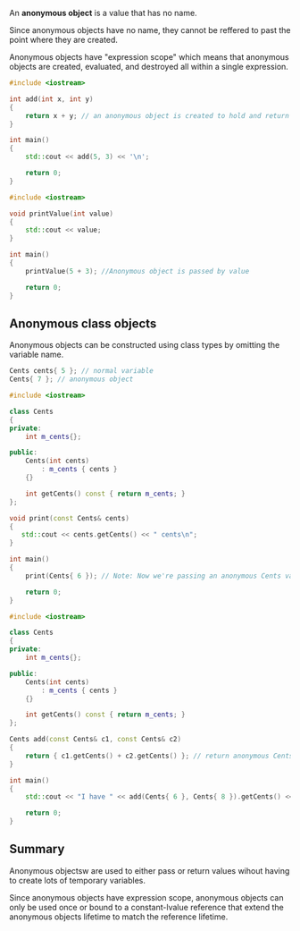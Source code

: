 An **anonymous object** is a value that has no name. 

Since anonymous objects have no name, they cannot be reffered to past the point where they are created. 

Anonymous objects have "expression scope" which means that anonymous objects are created, evaluated, and destroyed all within a single expression.
```cpp
#include <iostream>

int add(int x, int y)
{
    return x + y; // an anonymous object is created to hold and return the result of x + y
}

int main()
{
    std::cout << add(5, 3) << '\n';

    return 0;
}
```

```cpp
#include <iostream>

void printValue(int value)
{
    std::cout << value;
}

int main()
{
    printValue(5 + 3); //Anonymous object is passed by value

    return 0;
}
```

## Anonymous class objects
Anonymous objects can be constructed using class types by omitting the variable name.
```cpp
Cents cents{ 5 }; // normal variable
Cents{ 7 }; // anonymous object
```

```cpp
#include <iostream>

class Cents
{
private:
    int m_cents{};

public:
    Cents(int cents)
        : m_cents { cents }
    {}

    int getCents() const { return m_cents; }
};

void print(const Cents& cents)
{
   std::cout << cents.getCents() << " cents\n";
}

int main()
{
    print(Cents{ 6 }); // Note: Now we're passing an anonymous Cents value

    return 0;
}
```

```cpp
#include <iostream>

class Cents
{
private:
    int m_cents{};

public:
    Cents(int cents)
        : m_cents { cents }
    {}

    int getCents() const { return m_cents; }
};

Cents add(const Cents& c1, const Cents& c2)
{
    return { c1.getCents() + c2.getCents() }; // return anonymous Cents value
}

int main()
{
    std::cout << "I have " << add(Cents{ 6 }, Cents{ 8 }).getCents() << " cents.\n"; // print anonymous Cents value

    return 0;
}
```

## Summary
Anonymous objectsw are used to either pass or return values wihout having to create lots of temporary variables. 

Since anonymous objects have expression scope, anonymous objects can only be used once or bound to a constant-lvalue reference that extend the anonymous objects lifetime to match the reference lifetime.

